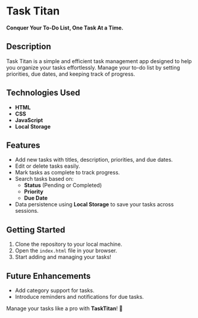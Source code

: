 # Task Titan  
**Conquer Your To-Do List, One Task At a Time.**

## Description  
Task Titan is a simple and efficient task management app designed to help you organize your tasks effortlessly. Manage your to-do list by setting priorities, due dates, and keeping track of progress.  

## Technologies Used  
- **HTML**  
- **CSS**  
- **JavaScript**  
- **Local Storage**  

## Features  
- Add new tasks with titles, description, priorities, and due dates.  
- Edit or delete tasks easily.  
- Mark tasks as complete to track progress.  
- Search tasks based on:  
  - **Status** (Pending or Completed)  
  - **Priority**  
  - **Due Date**  
- Data persistence using **Local Storage** to save your tasks across sessions.  

## Getting Started  
1. Clone the repository to your local machine.  
2. Open the `index.html` file in your browser.  
3. Start adding and managing your tasks!  

## Future Enhancements  
- Add category support for tasks.  
- Introduce reminders and notifications for due tasks.  

Manage your tasks like a pro with **TaskTitan**! 🎯
